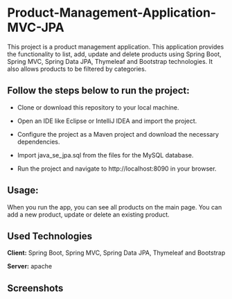 
# Product-Management-Application-MVC-JPA

This project is a product management application. This application provides the functionality to list, add, update and delete products using Spring Boot, Spring MVC, Spring Data JPA, Thymeleaf and Bootstrap technologies. It also allows products to be filtered by categories.

## Follow the steps below to run the project:

 - Clone or download this repository to your local machine.

 - Open an IDE like Eclipse or IntelliJ IDEA and import the project.

 - Configure the project as a Maven project and download the necessary dependencies.

 - Import java_se_jpa.sql from the files for the MySQL database.

 - Run the project and navigate to http://localhost:8090 in your browser.


## Usage:

When you run the app, you can see all products on the main page. You can add a new product, update or delete an existing product. 

  
## Used Technologies

**Client:** Spring Boot, Spring MVC, Spring Data JPA, Thymeleaf and Bootstrap

**Server:** apache

  
## Screenshots


  
